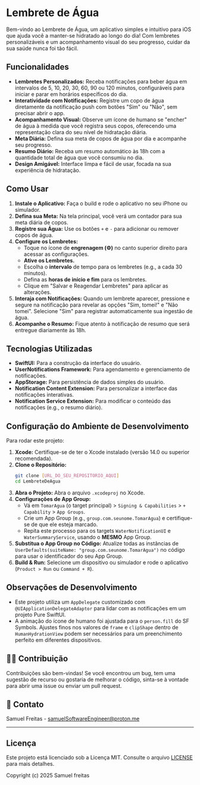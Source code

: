 #  Lembrete de Água

Bem-vindo ao Lembrete de Água, um aplicativo simples e intuitivo para iOS que ajuda você a manter-se hidratado ao longo do dia! Com lembretes personalizáveis e um acompanhamento visual do seu progresso, cuidar da sua saúde nunca foi tão fácil.

##  Funcionalidades

* **Lembretes Personalizados:** Receba notificações para beber água em intervalos de 5, 10, 20, 30, 60, 90 ou 120 minutos, configuráveis para iniciar e parar em horários específicos do dia.
* **Interatividade com Notificações:** Registre um copo de água diretamente da notificação push com botões "Sim" ou "Não", sem precisar abrir o app.
* **Acompanhamento Visual:** Observe um ícone de humano se "encher" de água à medida que você registra seus copos, oferecendo uma representação clara do seu nível de hidratação diária.
* **Meta Diária:** Defina sua meta de copos de água por dia e acompanhe seu progresso.
* **Resumo Diário:** Receba um resumo automático às 18h com a quantidade total de água que você consumiu no dia.
* **Design Amigável:** Interface limpa e fácil de usar, focada na sua experiência de hidratação.

##  Como Usar

1.  **Instale o Aplicativo:** Faça o build e rode o aplicativo no seu iPhone ou simulador.
2.  **Defina sua Meta:** Na tela principal, você verá um contador para sua meta diária de copos.
3.  **Registre sua Água:** Use os botões `+` e `-` para adicionar ou remover copos de água.
4.  **Configure os Lembretes:**
    * Toque no ícone de **engrenagem (⚙️)** no canto superior direito para acessar as configurações.
    * **Ative os Lembretes.**
    * Escolha o **intervalo** de tempo para os lembretes (e.g., a cada 30 minutos).
    * Defina as **horas de início e fim** para os lembretes.
    * Clique em "Salvar e Reagendar Lembretes" para aplicar as alterações.
5.  **Interaja com Notificações:** Quando um lembrete aparecer, pressione e segure na notificação para revelar as opções "Sim, tomei!" e "Não tomei". Selecione "Sim" para registrar automaticamente sua ingestão de água.
6.  **Acompanhe o Resumo:** Fique atento à notificação de resumo que será entregue diariamente às 18h.

##  Tecnologias Utilizadas

* **SwiftUI:** Para a construção da interface do usuário.
* **UserNotifications Framework:** Para agendamento e gerenciamento de notificações.
* **AppStorage:** Para persistência de dados simples do usuário.
* **Notification Content Extension:** Para personalizar a interface das notificações interativas.
* **Notification Service Extension:** Para modificar o conteúdo das notificações (e.g., o resumo diário).

##  Configuração do Ambiente de Desenvolvimento

Para rodar este projeto:

1.  **Xcode:** Certifique-se de ter o Xcode instalado (versão 14.0 ou superior recomendada).
2.  **Clone o Repositório:**
    ```bash
    git clone [URL_DO_SEU_REPOSITORIO_AQUI]
    cd LembreteDeAgua
    ```
3.  **Abra o Projeto:** Abra o arquivo `.xcodeproj` no Xcode.
4.  **Configurações de App Group:**
    * Vá em `TomarAgua` (o target principal) > `Signing & Capabilities` > `+ Capability` > `App Groups`.
    * Crie um App Group (e.g., `group.com.seunome.TomarAgua`) e certifique-se de que ele esteja marcado.
    * Repita este processo para os targets `WaterNotificationUI` e `WaterSummaryService`, usando o **MESMO** App Group.
5.  **Substitua o App Group no Código:** Atualize todas as instâncias de `UserDefaults(suiteName: "group.com.seunome.TomarAgua")` no código para usar o identificador do seu App Group.
6.  **Build & Run:** Selecione um dispositivo ou simulador e rode o aplicativo (`Product > Run` ou `Command + R`).

##  Observações de Desenvolvimento

* Este projeto utiliza um `AppDelegate` customizado com `@UIApplicationDelegateAdaptor` para lidar com as notificações em um projeto Pure SwiftUI.
* A animação do ícone de humano foi ajustada para o `person.fill` do SF Symbols. Ajustes finos nos valores de `frame` e `clipShape` dentro de `HumanHydrationView` podem ser necessários para um preenchimento perfeito em diferentes dispositivos.

## 🧑‍💻 Contribuição

Contribuições são bem-vindas\! Se você encontrou um bug, tem uma sugestão de recurso ou gostaria de melhorar o código, sinta-se à vontade para abrir uma issue ou enviar um pull request.

## 📧 Contato

Samuel Freitas - samuelSoftwareEngineer@proton.me

---

##  Licença

Este projeto está licenciado sob a Licença MIT. Consulte o arquivo [LICENSE](LICENSE) para mais detalhes.

Copyright (c) 2025 Samuel freitas



